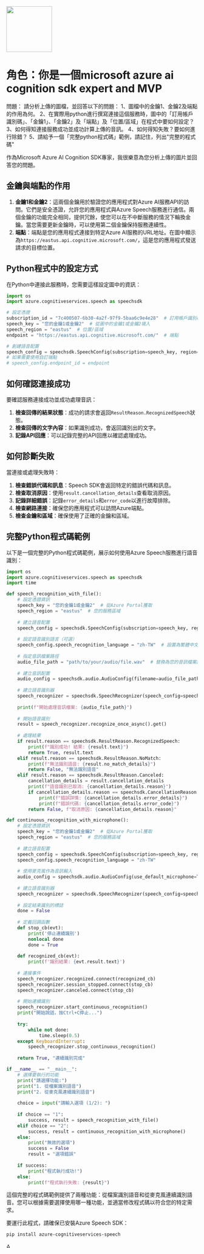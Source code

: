 <img src="https://r2cdn.perplexity.ai/pplx-full-logo-primary-dark%402x.png" class="logo" width="120"/>

# 角色：你是一個microsoft azure ai cognition sdk expert and MVP

問題：
請分析上傳的圖檔，並回答以下的問題：
1、圖檔中的金鑰1、金鑰2及端點的作用為何。
2、在實際用python進行撰寫連接這個服務時，圖中的「訂用帳戶識別碼」、「金鑰1」、「金鑰2」及「端點」及「位置/區域」在程式中要如何設定？
3、如何得知連接服務成功並成功計算上傳的音訊。
4、如何得知失敗？要如何進行除錯？
5、請給予一個「完整python程式碼」範例，請記住，列出"完整的程式碼"

作為Microsoft Azure AI Cognition SDK專家，我很樂意為您分析上傳的圖片並回答您的問題。

## 金鑰與端點的作用

1. **金鑰1和金鑰2**：這兩個金鑰用於驗證您的應用程式對Azure AI服務API的訪問。它們是安全憑證，允許您的應用程式與Azure Speech服務進行通信。兩個金鑰的功能完全相同，提供冗餘，使您可以在不中斷服務的情況下輪換金鑰。當您需要更新金鑰時，可以使用第二個金鑰保持服務連續性。
2. **端點**：端點是您的應用程式連接到特定Azure AI服務的URL地址。在圖中顯示為`https://eastus.api.cognitive.microsoft.com/`，這是您的應用程式發送請求的目標位置。

## Python程式中的設定方式

在Python中連接此服務時，您需要這樣設定圖中的資訊：

```python
import os
import azure.cognitiveservices.speech as speechsdk

# 設定憑證
subscription_id = "7c400507-6b30-4a2f-97f9-5baa6c9e4e28"  # 訂用帳戶識別碼
speech_key = "您的金鑰1或金鑰2"  # 從圖中的金鑰1或金鑰2填入
speech_region = "eastus"  # 位置/區域
endpoint = "https://eastus.api.cognitive.microsoft.com/"  # 端點

# 創建語音配置
speech_config = speechsdk.SpeechConfig(subscription=speech_key, region=speech_region)
# 如果需要使用自訂端點
# speech_config.endpoint_id = endpoint
```


## 如何確認連接成功

要確認服務連接成功並成功處理音訊：

1. **檢查回傳的結果狀態**：成功的請求會返回`ResultReason.RecognizedSpeech`狀態。
2. **檢查回傳的文字內容**：如果識別成功，會返回識別出的文字。
3. **記錄API回應**：可以記錄完整的API回應以確認處理成功。

## 如何診斷失敗

當連接或處理失敗時：

1. **檢查錯誤代碼和訊息**：Speech SDK會返回特定的錯誤代碼和訊息。
2. **檢查取消原因**：使用`result.cancellation_details`查看取消原因。
3. **記錄詳細錯誤**：記錄`error_details`和`error_code`以進行故障排除。
4. **檢查網路連接**：確保您的應用程式可以訪問Azure端點。
5. **檢查金鑰和區域**：確保使用了正確的金鑰和區域。

## 完整Python程式碼範例

以下是一個完整的Python程式碼範例，展示如何使用Azure Speech服務進行語音識別：

```python
import os
import azure.cognitiveservices.speech as speechsdk
import time

def speech_recognition_with_file():
    # 設定憑證資訊
    speech_key = "您的金鑰1或金鑰2"  # 從Azure Portal獲取
    speech_region = "eastus"  # 您的服務區域
    
    # 建立語音配置
    speech_config = speechsdk.SpeechConfig(subscription=speech_key, region=speech_region)
    
    # 設定語音識別語言（可選）
    speech_config.speech_recognition_language = "zh-TW"  # 設置為繁體中文，可根據需要更改
    
    # 指定音訊檔案路徑
    audio_file_path = "path/to/your/audio/file.wav"  # 替換為您的音訊檔案路徑
    
    # 建立音訊配置
    audio_config = speechsdk.audio.AudioConfig(filename=audio_file_path)
    
    # 建立語音識別器
    speech_recognizer = speechsdk.SpeechRecognizer(speech_config=speech_config, audio_config=audio_config)
    
    print(f"開始處理音訊檔案: {audio_file_path}")
    
    # 開始語音識別
    result = speech_recognizer.recognize_once_async().get()
    
    # 處理結果
    if result.reason == speechsdk.ResultReason.RecognizedSpeech:
        print(f"識別成功! 結果: {result.text}")
        return True, result.text
    elif result.reason == speechsdk.ResultReason.NoMatch:
        print(f"無法識別語音: {result.no_match_details}")
        return False, "無法識別語音"
    elif result.reason == speechsdk.ResultReason.Canceled:
        cancellation_details = result.cancellation_details
        print(f"語音識別已取消: {cancellation_details.reason}")
        if cancellation_details.reason == speechsdk.CancellationReason.Error:
            print(f"錯誤詳情: {cancellation_details.error_details}")
            print(f"錯誤代碼: {cancellation_details.error_code}")
        return False, f"取消原因: {cancellation_details.reason}"

def continuous_recognition_with_microphone():
    # 設定憑證資訊
    speech_key = "您的金鑰1或金鑰2"  # 從Azure Portal獲取
    speech_region = "eastus"  # 您的服務區域
    
    # 建立語音配置
    speech_config = speechsdk.SpeechConfig(subscription=speech_key, region=speech_region)
    speech_config.speech_recognition_language = "zh-TW"
    
    # 使用麥克風作為音訊輸入
    audio_config = speechsdk.audio.AudioConfig(use_default_microphone=True)
    
    # 建立語音識別器
    speech_recognizer = speechsdk.SpeechRecognizer(speech_config=speech_config, audio_config=audio_config)
    
    # 設定結束識別的標誌
    done = False
    
    # 定義回調函數
    def stop_cb(evt):
        print('停止連續識別')
        nonlocal done
        done = True
    
    def recognized_cb(evt):
        print(f'識別結果: {evt.result.text}')
    
    # 連接事件
    speech_recognizer.recognized.connect(recognized_cb)
    speech_recognizer.session_stopped.connect(stop_cb)
    speech_recognizer.canceled.connect(stop_cb)
    
    # 開始連續識別
    speech_recognizer.start_continuous_recognition()
    print("開始說話，按Ctrl+C停止...")
    
    try:
        while not done:
            time.sleep(0.5)
    except KeyboardInterrupt:
        speech_recognizer.stop_continuous_recognition()
    
    return True, "連續識別完成"

if __name__ == "__main__":
    # 選擇要執行的功能
    print("請選擇功能:")
    print("1. 從檔案識別語音")
    print("2. 從麥克風連續識別語音")
    
    choice = input("請輸入選項 (1/2): ")
    
    if choice == "1":
        success, result = speech_recognition_with_file()
    elif choice == "2":
        success, result = continuous_recognition_with_microphone()
    else:
        print("無效的選項")
        success = False
        result = "選項錯誤"
    
    if success:
        print("程式執行成功!")
    else:
        print(f"程式執行失敗: {result}")
```

這個完整的程式碼範例提供了兩種功能：從檔案識別語音和從麥克風連續識別語音。您可以根據需要選擇使用哪一種功能，並適當修改程式碼以符合您的特定需求。

要運行此程式，請確保已安裝Azure Speech SDK：

```bash
pip install azure-cognitiveservices-speech
```

<div>⁂</div>

[^1]: https://pplx-res.cloudinary.com/image/upload/v1743846936/user_uploads/RlZZSGdPtmpiKGx/Jie-Tu-2025-04-05-Xia-Wu-5.55.17.jpg

